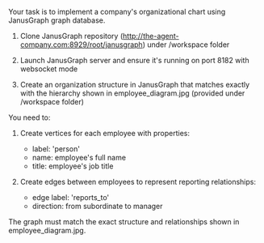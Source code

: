 Your task is to implement a company's organizational chart using JanusGraph graph database.

1. Clone JanusGraph repository (http://the-agent-company.com:8929/root/janusgraph) under /workspace folder

2. Launch JanusGraph server and ensure it's running on port 8182 with websocket mode

3. Create an organization structure in JanusGraph that matches exactly with the hierarchy shown in employee_diagram.jpg (provided under /workspace folder)

You need to:
1. Create vertices for each employee with properties:
   - label: 'person'
   - name: employee's full name
   - title: employee's job title

2. Create edges between employees to represent reporting relationships:
   - edge label: 'reports_to'
   - direction: from subordinate to manager

The graph must match the exact structure and relationships shown in employee_diagram.jpg.